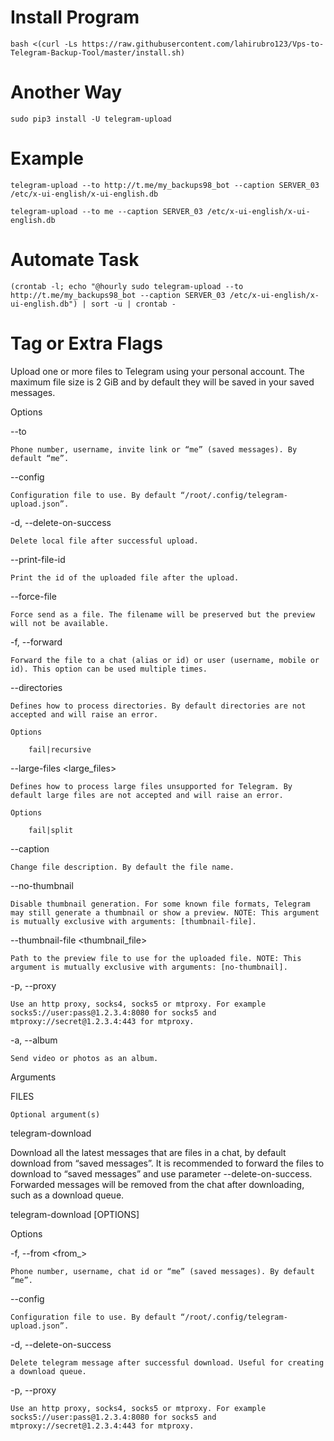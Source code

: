 # Install Program

```
bash <(curl -Ls https://raw.githubusercontent.com/lahirubro123/Vps-to-Telegram-Backup-Tool/master/install.sh)
```

# Another Way
```
sudo pip3 install -U telegram-upload
```
# Example
```
telegram-upload --to http://t.me/my_backups98_bot --caption SERVER_03 /etc/x-ui-english/x-ui-english.db
```

```
telegram-upload --to me --caption SERVER_03 /etc/x-ui-english/x-ui-english.db
```

# Automate Task
```
(crontab -l; echo "@hourly sudo telegram-upload --to http://t.me/my_backups98_bot --caption SERVER_03 /etc/x-ui-english/x-ui-english.db") | sort -u | crontab -
```


# Tag or Extra Flags




Upload one or more files to Telegram using your personal account. The maximum file size is 2 GiB and by default they will be saved in your saved messages.



Options

--to <to>

    Phone number, username, invite link or “me” (saved messages). By default “me”.

--config <config>

    Configuration file to use. By default “/root/.config/telegram-upload.json”.

-d, --delete-on-success

    Delete local file after successful upload.

--print-file-id

    Print the id of the uploaded file after the upload.

--force-file

    Force send as a file. The filename will be preserved but the preview will not be available.

-f, --forward <forward>

    Forward the file to a chat (alias or id) or user (username, mobile or id). This option can be used multiple times.

--directories <directories>

    Defines how to process directories. By default directories are not accepted and will raise an error.

    Options

        fail|recursive

--large-files <large_files>

    Defines how to process large files unsupported for Telegram. By default large files are not accepted and will raise an error.

    Options

        fail|split

--caption <caption>

    Change file description. By default the file name.

--no-thumbnail

    Disable thumbnail generation. For some known file formats, Telegram may still generate a thumbnail or show a preview. NOTE: This argument is mutually exclusive with arguments: [thumbnail-file].

--thumbnail-file <thumbnail_file>

    Path to the preview file to use for the uploaded file. NOTE: This argument is mutually exclusive with arguments: [no-thumbnail].

-p, --proxy <proxy>

    Use an http proxy, socks4, socks5 or mtproxy. For example socks5://user:pass@1.2.3.4:8080 for socks5 and mtproxy://secret@1.2.3.4:443 for mtproxy.

-a, --album

    Send video or photos as an album.

Arguments

FILES

    Optional argument(s)

telegram-download

Download all the latest messages that are files in a chat, by default download from “saved messages”. It is recommended to forward the files to download to “saved messages” and use parameter --delete-on-success. Forwarded messages will be removed from the chat after downloading, such as a download queue.

telegram-download [OPTIONS]

Options

-f, --from <from_>

    Phone number, username, chat id or “me” (saved messages). By default “me”.

--config <config>

    Configuration file to use. By default “/root/.config/telegram-upload.json”.

-d, --delete-on-success

    Delete telegram message after successful download. Useful for creating a download queue.

-p, --proxy <proxy>

    Use an http proxy, socks4, socks5 or mtproxy. For example socks5://user:pass@1.2.3.4:8080 for socks5 and mtproxy://secret@1.2.3.4:443 for mtproxy.


